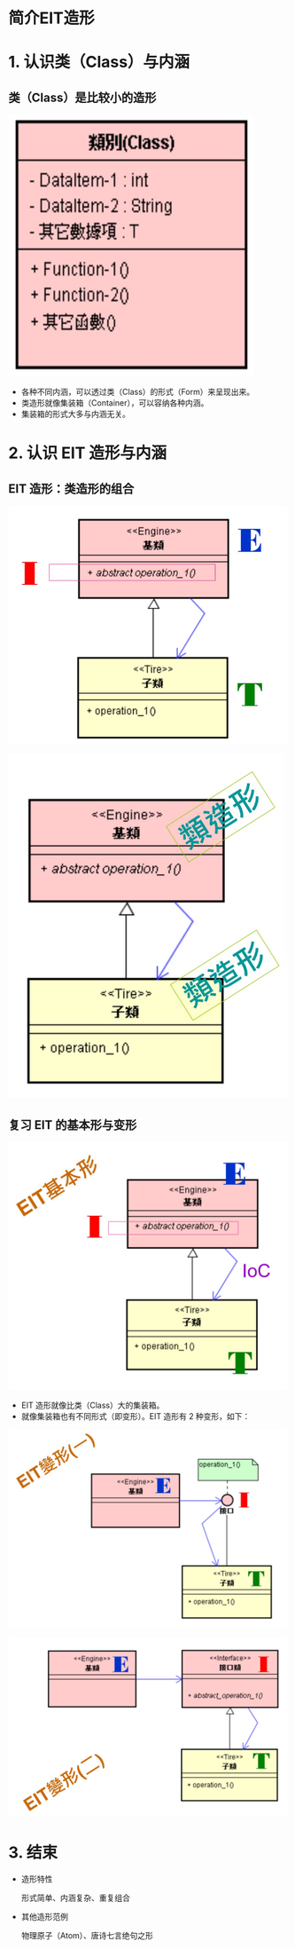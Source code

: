 # 简介EIT造形

# 1. 认识类（Class）与内涵

## 类（Class）是比较小的造形

![](image/类.png)

* 各种不同内涵，可以透过类（Class）的形式（Form）来呈现出来。
* 类造形就像集装箱（Container），可以容纳各种内涵。
* 集装箱的形式大多与内涵无关。

# 2. 认识 EIT 造形与内涵

## EIT 造形：类造形的组合

![](image/EIT.png)



![](image/类造形.png)



## 复习 EIT 的基本形与变形

![](image/EIT基本形.png)

* EIT 造形就像比类（Class）大的集装箱。
* 就像集装箱也有不同形式（即变形）。EIT 造形有 2 种变形，如下：

![](image/EIT变形1.png)

![](image/EIT变形2.png)

# 3. 结束

* 造形特性

  形式简单、内涵复杂、重复组合

* 其他造形范例

  物理原子（Atom）、唐诗七言绝句之形